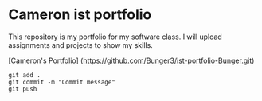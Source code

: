 # Cameron ist portfolio

This repository is my portfolio for my software class. I will upload assignments and projects to show my skills.

[Cameron's Portfolio] (https://github.com/Bunger3/ist-portfolio-Bunger.git)

```
git add .
git commit -m "Commit message"
git push
```
